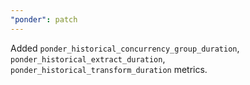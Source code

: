 ```yaml
---
"ponder": patch
---
```


Added `ponder_historical_concurrency_group_duration`, `ponder_historical_extract_duration`, `ponder_historical_transform_duration` metrics.
